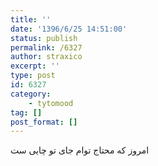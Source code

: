 ```yaml
---
title: ''
date: '1396/6/25 14:51:00'
status: publish
permalink: /6327
author: straxico
excerpt: ''
type: post
id: 6327
category:
    - tytomood
tag: []
post_format: []
---
```

امروز که محتاج توام جای تو چایی ست